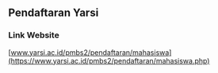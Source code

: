 ## Pendaftaran Yarsi

### Link Website

[www.yarsi.ac.id/pmbs2/pendaftaran/mahasiswa](https://www.yarsi.ac.id/pmbs2/pendaftaran/mahasiswa.php)
